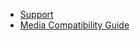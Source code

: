 <!-- markdownlint-disable-next-line first-line-heading -->
- [Support](support)
- [Media Compatibility Guide](guide.md)